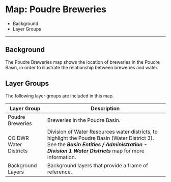 # Map: Poudre Breweries

* Background
* Layer Groups

-----------------

## Background

The Poudre Breweries map shows the location of breweries in the Poudre Basin,
in order to illustrate the relationship between breweries and water.

## Layer Groups

The following layer groups are included in this map.

| **Layer Group** | **Description** |
| -- | -- |
| Poudre Breweries | Breweries in the Poudre Basin. |
| CO DWR Water Districts | Division of Water Resources water districts, to highlight the Poudre Basin (Water District 3).  See the ***Basin Entities / Administration - Division 1 Water Districts*** map for more information. |
| Background Layers | Background layers that provide a frame of reference. |
